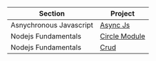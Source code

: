 | Section                 | Project                                 |
| ----------------------- | --------------------------------------- |
| Asnychronous Javascript | [Async Js](./async-js/post.js)          |
| Nodejs Fundamentals     | [Circle Module](./fundamentals/circle/) |
| Nodejs Fundamentals     | [Crud](./fundamentals/crud/)            |
